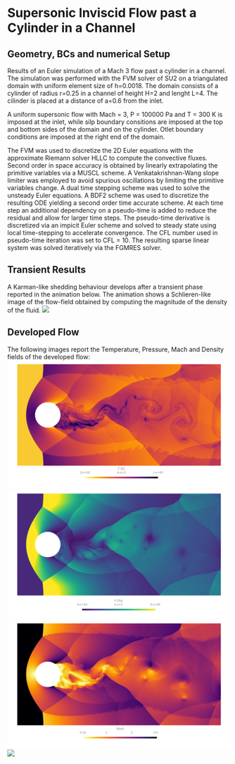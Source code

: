 # Supersonic Inviscid Flow past a Cylinder in a Channel

## Geometry, BCs and numerical Setup
Results of an Euler simulation of a Mach 3 flow past a cylinder in a channel. The simulation was performed with the FVM solver of SU2 on a triangulated domain with uniform element size of h=0.0018. The domain consists of a cylinder of radius r=0.25 in a channel of height H=2 and lenght L=4. The cilinder is placed at a distance of a=0.6 from the inlet.

A uniform supersonic flow with Mach = 3, P = 100000 Pa and T = 300 K is imposed at the inlet, while silp boundary consitions are imposed at the top and bottom sides of the domain and on the cylinder. Otlet boundary conditions are imposed at the right end of the domain.

The FVM was used to discretize the 2D Euler equations with the approximate Riemann solver HLLC to compute the convective fluxes. Second order in space accuracy is obtained by linearly extrapolating the primitive variables via a MUSCL scheme. A Venkatakrishnan-Wang slope limiter was employed to avoid spurious oscillations by limiting the primitive variables change. A dual time stepping scheme was used to solve the unsteady Euler equations. A BDF2 scheme was used to discretize the resulting ODE yielding a second order time accurate scheme. At each time step an additional dependency on a pseudo-time is added to reduce the residual and allow for larger time steps. The pseudo-time derivative is discretized via an impicit Euler scheme and solved to steady state using local time-stepping to accelerate convergence. The CFL number used in pseudo-time iteration was set to CFL = 10. The resulting sparse linear system was solved iteratively via the FGMRES solver.

## Transient Results
A Karman-like shedding behaviour develops after a transient phase reported in the animation below. The animation shows a Schlieren-like image of the flow-field obtained by computing the magnitude of the density of the fluid.
![](FIGS/animation.gif)

## Developed Flow
The following images report the Temperature, Pressure, Mach and Density fields of the developed flow:
![](FIGS/Temp.png)
![](FIGS/Pres.png)
![](FIGS/Mach.png)
![](FIGS/Rho.png)


